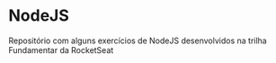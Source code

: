 # NodeJS
Repositório com alguns exercícios de NodeJS desenvolvidos na trilha Fundamentar da RocketSeat
